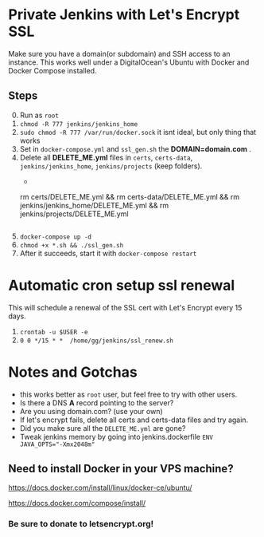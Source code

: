 # Private Jenkins with Let's Encrypt SSL

Make sure you have a domain(or subdomain) and SSH access to an instance. This works well under a DigitalOcean's Ubuntu with Docker and Docker Compose installed.

## Steps
0. Run as `root`
0. `chmod -R 777 jenkins/jenkins_home`
1. `sudo chmod -R 777 /var/run/docker.sock` it isnt ideal, but only thing that works
2. Set in `docker-compose.yml` and `ssl_gen.sh` the **DOMAIN=domain.com** .
3. Delete all **DELETE_ME.yml** files in `certs`, `certs-data`, `jenkins/jenkins_home`, `jenkins/projects` (keep folders).
    - ```
    rm certs/DELETE_ME.yml && rm certs-data/DELETE_ME.yml && rm jenkins/jenkins_home/DELETE_ME.yml && rm jenkins/projects/DELETE_ME.yml
    ```
4. `docker-compose up -d`
5. `chmod +x *.sh && ./ssl_gen.sh`  
6. After it succeeds, start it with `docker-compose restart`

# Automatic cron setup ssl renewal

This will schedule a renewal of the SSL cert with Let's Encrypt every 15 days.
1. `crontab -u $USER -e`
2. `0 0 */15 * *  /home/gg/jenkins/ssl_renew.sh`

# Notes and Gotchas
- this works better as `root` user, but feel free to try with other users.
- Is there a DNS **A** record pointing to the server?
- Are you using domain.com? (use your own)
- If let's encrypt fails, delete all certs and certs-data files and try again.
- Did you make sure all the `DELETE_ME.yml` are gone?
- Tweak jenkins memory by going into jenkins.dockerfile `ENV JAVA_OPTS="-Xmx2048m"`

## Need to install Docker in your VPS machine?
https://docs.docker.com/install/linux/docker-ce/ubuntu/

https://docs.docker.com/compose/install/

### Be sure to donate to **letsencrypt.org**!
